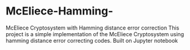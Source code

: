 # McEliece-Hamming-
McEliece Cryptosystem with Hamming distance error correction 
This project is a simple implementation of the McEliece Cryptosystem using hamming distance error correcting codes. 
Built on Jupyter notebook

